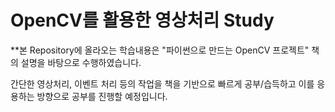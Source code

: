 # OpenCV를 활용한 영상처리 Study
**본 Repository에 올라오는 학습내용은 "파이썬으로 만드는 OpenCV 프로젝트" 책의 설명을 바탕으로 수행하였습니다.

간단한 영상처리, 이벤트 처리 등의 작업을 책을 기반으로 빠르게 공부/습득하고 이를 응용하는 방향으로 공부를 진행할 예정입니다.

